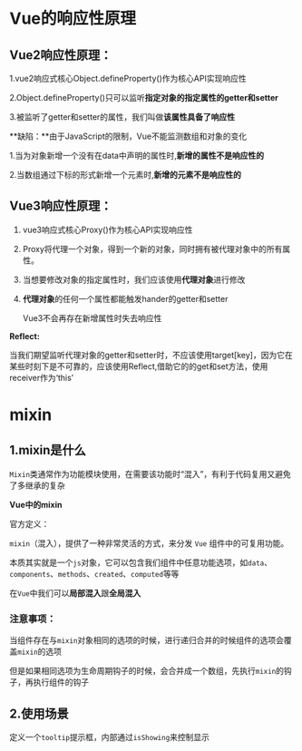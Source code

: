 # Vue的响应性原理

## **Vue2响应性原理：**

1.vue2响应式核心Object.defineProperty()作为核心API实现响应性

2.Object.defineProperty()只可以监听**指定对象的指定属性的getter和setter**

3.被监听了getter和setter的属性，我们叫做**该属性具备了响应性**

**缺陷：**由于JavaScript的限制，Vue不能监测数组和对象的变化

1.当为对象新增一个没有在data中声明的属性时,**新增的属性不是响应性的**

2.当数组通过下标的形式新增一个元素时,**新增的元素不是响应性的**

## **Vue3响应性原理：**

1. vue3响应式核心Proxy()作为核心API实现响应性

2. Proxy将代理一个对象，得到一个新的对象，同时拥有被代理对象中的所有属性。

3. 当想要修改对象的指定属性时，我们应该使用**代理对象**进行修改

4. **代理对象**的任何一个属性都能触发hander的getter和setter

   Vue3不会再存在新增属性时失去响应性

**Reflect:**

当我们期望监听代理对象的getter和setter时，不应该使用target[key]，因为它在某些时刻下是不可靠的，应该使用Reflect,借助它的的get和set方法，使用receiver作为‘this’

# mixin

## **1.mixin是什么**

`Mixin`类通常作为功能模块使用，在需要该功能时“混入”，有利于代码复用又避免了多继承的复杂

**Vue中的mixin**

官方定义：

`mixin`（混入），提供了一种非常灵活的方式，来分发 `Vue` 组件中的可复用功能。

本质其实就是一个`js`对象，它可以包含我们组件中任意功能选项，如`data`、`components`、`methods`、`created`、`computed`等等

在`Vue`中我们可以**局部混入**跟**全局混入**

### 注意事项：

当组件存在与`mixin`对象相同的选项的时候，进行递归合并的时候组件的选项会覆盖`mixin`的选项

但是如果相同选项为生命周期钩子的时候，会合并成一个数组，先执行`mixin`的钩子，再执行组件的钩子

## 2.使用场景

定义一个`tooltip`提示框，内部通过`isShowing`来控制显示																																																																																																																																																																																																																																																																																																																																																																																																																																																																																																																																																																																																																																																																																																																																																																																																																																																																																																																																																																																																																																																																																																																																																																																													
